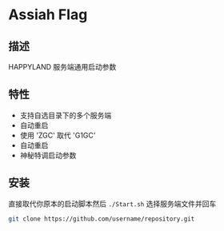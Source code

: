 # Assiah Flag

## 描述
HAPPYLAND 服务端通用启动参数

## 特性
- 支持自选目录下的多个服务端
- 自动重启
- 使用 'ZGC' 取代 'G1GC'
- 自动重启
- 神秘特调启动参数

## 安装
直接取代你原本的启动脚本然后 `./Start.sh` 选择服务端文件并回车

```bash
git clone https://github.com/username/repository.git
```